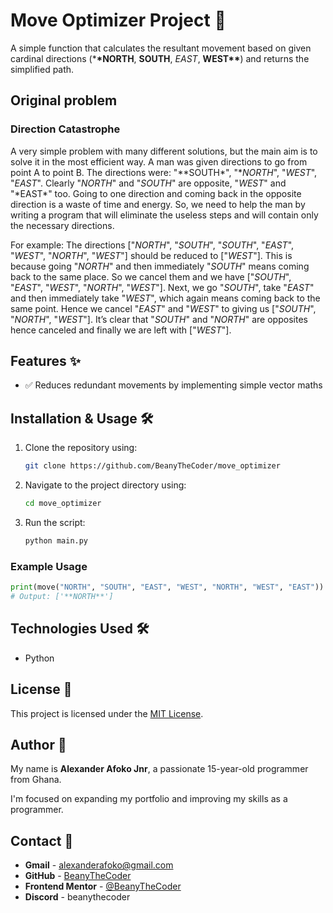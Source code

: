 # Move Optimizer Project 🐾

A simple function that calculates the resultant movement based on given cardinal directions (\***\*NORTH**, **SOUTH**, _EAST_, **WEST\*\***) and returns the simplified path.

## Original problem

### Direction Catastrophe

A very simple problem with many different solutions, but the main aim is to solve it in the most efficient way. A man was given directions to go from point A to point B. The directions were: "**SOUTH\*", "**NORTH*", "*WEST*", "*EAST*". Clearly "*NORTH*" and "*SOUTH*" are opposite, "*WEST*" and "*EAST\*" too. Going to one direction and coming back in the opposite direction is a waste of time and energy. So, we need to help the man by writing a program that will eliminate the useless steps and will contain only the necessary directions.

For example: The directions ["*NORTH*", "*SOUTH*", "*SOUTH*", "*EAST*", "*WEST*", "*NORTH*", "*WEST*"] should be reduced to ["*WEST*"]. This is because going "_NORTH_" and then immediately "_SOUTH_" means coming back to the same place. So we cancel them and we have ["*SOUTH*", "*EAST*", "*WEST*", "*NORTH*", "*WEST*"]. Next, we go "_SOUTH_", take "_EAST_" and then immediately take "_WEST_", which again means coming back to the same point. Hence we cancel "_EAST_" and "_WEST_" to giving us ["*SOUTH*", "*NORTH*", "*WEST*"]. It’s clear that "_SOUTH_" and "_NORTH_" are opposites hence canceled and finally we are left with ["*WEST*"].

## Features ✨

- ✅ Reduces redundant movements by implementing simple vector maths

## Installation & Usage 🛠️

1. Clone the repository using:

   ```sh
   git clone https://github.com/BeanyTheCoder/move_optimizer
   ```

2. Navigate to the project directory using:

   ```sh
   cd move_optimizer
   ```

3. Run the script:
   ```sh
   python main.py
   ```

### Example Usage

```python
print(move("NORTH", "SOUTH", "EAST", "WEST", "NORTH", "WEST", "EAST"))
# Output: ['**NORTH**']
```

## Technologies Used 🛠️

- Python

## License 📝

This project is licensed under the [MIT License](LICENSE).

## Author 👤

My name is **Alexander Afoko Jnr**, a passionate 15-year-old programmer from Ghana.

I'm focused on expanding my portfolio and improving my skills as a programmer.

## Contact 📧

- **Gmail** - alexanderafoko@gmail.com
- **GitHub** - [BeanyTheCoder](https://github.com/BeanyTheCoder)
- **Frontend Mentor** - [@BeanyTheCoder](https://www.frontendmentor.io/profile/BeanyTheCoder)
- **Discord** - beanythecoder
